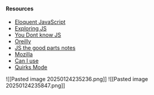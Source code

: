 #### Resources
+ [Eloquent JavaScript](https://eloquentjavascript.net)
+ [Exploring JS](https://exploringjs.com)
+ [You Dont know JS](https://github.com/getify/You-Dont-Know-JS)
+ [Oreilly](https://shop.oreilly.com/product/9780596517748.do)
+ [JS the good parts notes](https://github.com/dwyl/Javascript-the-Good-Parts-notes)
+ [Mozilla](https://developer.mozilla.org)
+ [Can I use](https://caniuse.com)
+ [Quirks Mode](https://quirksmode.org)

![[Pasted image 20250124235236.png]]
![[Pasted image 20250124235847.png]]